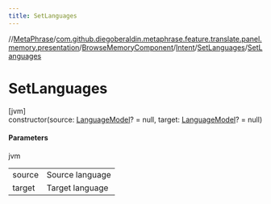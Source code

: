 ```yaml
---
title: SetLanguages
---
```

//[MetaPhrase](../../../../../index.html)/[com.github.diegoberaldin.metaphrase.feature.translate.panel.memory.presentation](../../../index.html)/[BrowseMemoryComponent](../../index.html)/[Intent](../index.html)/[SetLanguages](index.html)/[SetLanguages](-set-languages.html)



# SetLanguages



[jvm]\
constructor(source: [LanguageModel](../../../../com.github.diegoberaldin.metaphrase.domain.language.data/-language-model/index.html)? = null, target: [LanguageModel](../../../../com.github.diegoberaldin.metaphrase.domain.language.data/-language-model/index.html)? = null)



#### Parameters


jvm

| | |
|---|---|
| source | Source language |
| target | Target language |




